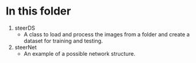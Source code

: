# In this folder 

1. steerDS
	* A class to load and process the images from a folder and create a dataset for training and testing. 
2. steerNet
	* An example of a possible network structure.

 
